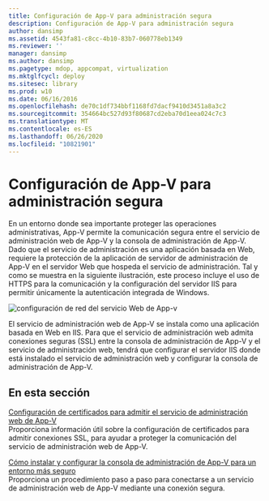 ```yaml
---
title: Configuración de App-V para administración segura
description: Configuración de App-V para administración segura
author: dansimp
ms.assetid: 4543fa81-c8cc-4b10-83b7-060778eb1349
ms.reviewer: ''
manager: dansimp
ms.author: dansimp
ms.pagetype: mdop, appcompat, virtualization
ms.mktglfcycl: deploy
ms.sitesec: library
ms.prod: w10
ms.date: 06/16/2016
ms.openlocfilehash: de70c1df734bbf1168fd7dacf9410d3451a8a3c2
ms.sourcegitcommit: 354664bc527d93f80687cd2eba70d1eea024c7c3
ms.translationtype: MT
ms.contentlocale: es-ES
ms.lasthandoff: 06/26/2020
ms.locfileid: "10821901"
---
```

# Configuración de App-V para administración segura


En un entorno donde sea importante proteger las operaciones administrativas, App-V permite la comunicación segura entre el servicio de administración web de App-V y la consola de administración de App-V. Dado que el servicio de administración es una aplicación basada en Web, requiere la protección de la aplicación de servidor de administración de App-V en el servidor Web que hospeda el servicio de administración. Tal y como se muestra en la siguiente ilustración, este proceso incluye el uso de HTTPS para la comunicación y la configuración del servidor IIS para permitir únicamente la autenticación integrada de Windows.

![configuración de red del servicio Web de App-v](images/appvmgmtwebservice.gif)

El servicio de administración web de App-V se instala como una aplicación basada en Web en IIS. Para que el servicio de administración web admita conexiones seguras (SSL) entre la consola de administración de App-V y el servicio de administración web, tendrá que configurar el servidor IIS donde está instalado el servicio de administración web y configurar la consola de administración de App-V.

## En esta sección


<a href="" id="configuring-certificates-to-support-the-app-v-web-management-service"></a>[Configuración de certificados para admitir el servicio de administración web de App-V](configuring-certificates-to-support-the-app-v-web-management-service.md)  
Proporciona información útil sobre la configuración de certificados para admitir conexiones SSL, para ayudar a proteger la comunicación del servicio de administración web de App-V.

<a href="" id="how-to-install-and-configure-the-app-v-management-console-for-a-more-secure-environment"></a>[Cómo instalar y configurar la consola de administración de App-V para un entorno más seguro](how-to-install-and-configure-the-app-v-management-console-for-a-more-secure-environment.md)  
Proporciona un procedimiento paso a paso para conectarse a un servicio de administración web de App-V mediante una conexión segura.

 

 





